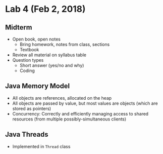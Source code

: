 # Lab 4 (Feb 2, 2018)
## Midterm
* Open book, open notes
  * Bring homework, notes from class, sections
  * Textbook
* Review all material on syllabus table
* Question types
  * Short answer (yes/no and why)
  * Coding
## Java Memory Model
* All objects are references, allocated on the heap
* All objects are passed by value, but most values are objects (which are stored as pointers)
* Concurrency: Correctly and efficiently managing access to shared resources (from multiple possibly-simultaneous clients)
## Java Threads
* Implemented in `Thread` class
